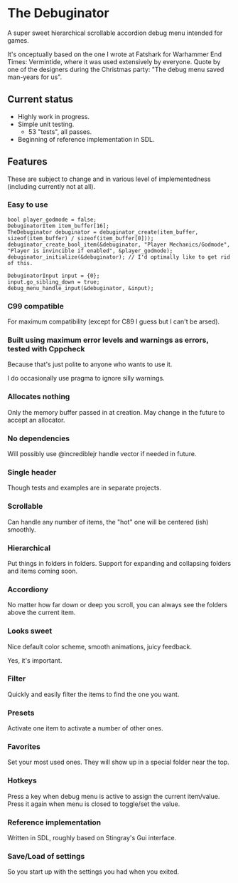 # The Debuginator

A super sweet hierarchical scrollable accordion debug menu intended for games.

It's onceptually based on the one I wrote at Fatshark for Warhammer End Times: Vermintide, where it was used extensively by everyone. Quote by one of the designers during the Christmas party: "The debug menu saved man-years for us".

## Current status

- Highly work in progress.
- Simple unit testing.
  - 53 "tests", all passes.
- Beginning of reference implementation in SDL.

## Features

These are subject to change and in various level of implementedness (including currently not at all).

### Easy to use

    bool player_godmode = false;
    DebuginatorItem item_buffer[16];
    TheDebuginator debuginator = debuginator_create(item_buffer, sizeof(item_buffer) / sizeof(item_buffer[0]));
    debuginator_create_bool_item(&debuginator, "Player Mechanics/Godmode", "Player is invincible if enabled", &player_godmode);
    debuginator_initialize(&debuginator); // I'd optimally like to get rid of this.

    DebuginatorInput input = {0};
    input.go_sibling_down = true;
    debug_menu_handle_input(&debuginator, &input);

### C99 compatible

For maximum compatibility (except for C89 I guess but I can't be arsed).

### Built using maximum error levels and warnings as errors, tested with Cppcheck

Because that's just polite to anyone who wants to use it.

I do occasionally use pragma to ignore silly warnings.

### Allocates nothing

Only the memory buffer passed in at creation. May change in the future to accept an allocator.

### No dependencies

Will possibly use @incrediblejr handle vector if needed in future.

### Single header

Though tests and examples are in separate projects.

### Scrollable

Can handle any number of items, the "hot" one will be centered (ish) smoothly.

### Hierarchical

Put things in folders in folders. Support for expanding and collapsing folders and items coming soon.

### Accordiony

No matter how far down or deep you scroll, you can always see the folders above the current item.

### Looks sweet

Nice default color scheme, smooth animations, juicy feedback.

Yes, it's important.

### Filter

Quickly and easily filter the items to find the one you want.

### Presets

Activate one item to activate a number of other ones.

### Favorites

Set your most used ones. They will show up in a special folder near the top.

### Hotkeys

Press a key when debug menu is active to assign the current item/value. Press it again when menu is closed to toggle/set the value.

### Reference implementation

Written in SDL, roughly based on Stingray's Gui interface.

### Save/Load of settings

So you start up with the settings you had when you exited.